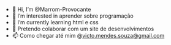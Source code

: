 - 👋 Hi, I’m @Marrom-Provocante
- 👀 I’m interested in  aprender  sobre programação
- 🌱 I’m currently learning html e css
- 💞️ Pretendo colaborar com um site de desenvolvimentos 
- 📫 Como chegar até mim    @victo.mendes.souza@gmail.com

<!---
Marrom-Provocante/Marrom-Provocante is a ✨ special ✨ repository because its `README.md` (this file) appears on your GitHub profile.
You can click the Preview link to take a look at your changes.
--->
